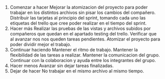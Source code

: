 1. Comenzar a hacer
Mejorar la atomizacion del proyecto para poder trabajar en los distintos archivos sin pisar los cambios del compañero.
Distribuir las tarjetas al principio del sprint, tomando cada uno las etiquetas del trello que cree poder realizar en el tiempo del sprint.
2. Hacer más
Realizar las pruebas de las vistas y archivos subidos por compañeros que quedan en el apartado testing del trello.
Verificar que al avanzar nos nos queden tareas pendientes.
Atomizar el proyecto para poder dividir mejor el trabajo.
3. Continuar haciendo
Mantener el ritmo de trabajo.
Mantener la flexibilidad de las tareas a realizar.
Mantener la comunicacion del grupo.
Continuar con la colaboracion y ayuda entre los integrantes del grupo.
4. Hacer menos
Avanzar sin dejar tareas finalizadas.
5. Dejar de hacer
No trabajar en el mismo archivo al mismo tiempo.